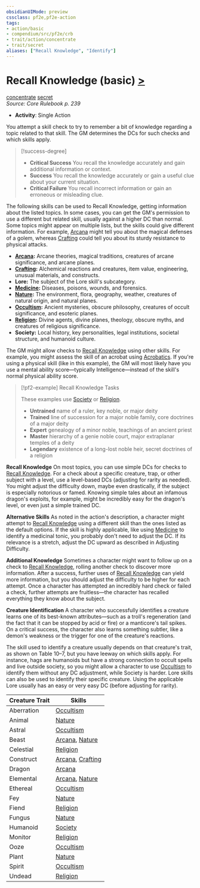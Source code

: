 ```yaml
---
obsidianUIMode: preview
cssclass: pf2e,pf2e-action
tags:
- action/basic
- compendium/src/pf2e/crb
- trait/action/concentrate
- trait/secret
aliases: ["Recall Knowledge", "Identify"]
---
```

# Recall Knowledge (basic) [>](chapter-9-playing-the-game.md#Actions "Single Action")
[concentrate](concentrate.md)  [secret](secret.md)  
*Source: Core Rulebook p. 239*  


- **Activity**: Single Action

You attempt a skill check to try to remember a bit of knowledge regarding a topic related to that skill. The GM determines the DCs for such checks and which skills apply.

> [!success-degree] 
> - **Critical Success** You recall the knowledge accurately and gain additional information or context.
> - **Success** You recall the knowledge accurately or gain a useful clue about your current situation.
> - **Critical Failure** You recall incorrect information or gain an erroneous or misleading clue.

The following skills can be used to Recall Knowledge, getting information about the listed topics. In some cases, you can get the GM's permission to use a different but related skill, usually against a higher DC than normal. Some topics might appear on multiple lists, but the skills could give different information. For example, [Arcana](../../compendium/skills.md#Arcana) might tell you about the magical defenses of a golem, whereas [Crafting](../../compendium/skills.md#Crafting) could tell you about its sturdy resistance to physical attacks.

- **[Arcana](../../compendium/skills.md#Arcana):** Arcane theories, magical traditions, creatures of arcane significance, and arcane planes.
- **[Crafting](../../compendium/skills.md#Crafting):** Alchemical reactions and creatures, item value, engineering, unusual materials, and constructs.
- **Lore:** The subject of the Lore skill's subcategory.
- **[Medicine](../../compendium/skills.md#Medicine):** Diseases, poisons, wounds, and forensics.
- **[Nature](../../compendium/skills.md#Nature):** The environment, flora, geography, weather, creatures of natural origin, and natural planes.
- **[Occultism](../../compendium/skills.md#Occultism):** Ancient mysteries, obscure philosophy, creatures of occult significance, and esoteric planes.
- **[Religion](../../compendium/skills.md#Religion):** Divine agents, divine planes, theology, obscure myths, and creatures of religious significance.
- **Society:** Local history, key personalities, legal institutions, societal structure, and humanoid culture.

The GM might allow checks to [Recall Knowledge](../../../..//TTRPGShare-Pathfinder-2E-Vault/rules/actions/recall-knowledge.md) using other skills. For example, you might assess the skill of an acrobat using [Acrobatics](../../compendium/skills.md#Acrobatics). If you're using a physical skill (like in this example), the GM will most likely have you use a mental ability score—typically Intelligence—instead of the skill's normal physical ability score.

> [!pf2-example] Recall Knowledge Tasks
> 
> These examples use [Society](../../compendium/skills.md#Society) or [Religion](../../compendium/skills.md#Religion).
> 
> - **Untrained** name of a ruler, key noble, or major deity
> - **Trained** line of succession for a major noble family, core doctrines of a major deity
> - **Expert** genealogy of a minor noble, teachings of an ancient priest
> - **Master** hierarchy of a genie noble court, major extraplanar temples of a deity
> - **Legendary** existence of a long-lost noble heir, secret doctrines of a religion

**Recall Knowledge** On most topics, you can use simple DCs for checks to [Recall Knowledge](../../../..//TTRPGShare-Pathfinder-2E-Vault/rules/actions/recall-knowledge.md). For a check about a specific creature, trap, or other subject with a level, use a level-based DCs (adjusting for rarity as needed). You might adjust the difficulty down, maybe even drastically, if the subject is especially notorious or famed. Knowing simple tales about an infamous dragon's exploits, for example, might be incredibly easy for the dragon's level, or even just a simple trained DC.

**Alternative Skills** As noted in the action's description, a character might attempt to [Recall Knowledge](../../../..//TTRPGShare-Pathfinder-2E-Vault/rules/actions/recall-knowledge.md) using a different skill than the ones listed as the default options. If the skill is highly applicable, like using [Medicine](../../compendium/skills.md#Medicine) to identify a medicinal tonic, you probably don't need to adjust the DC. If its relevance is a stretch, adjust the DC upward as described in Adjusting Difficulty.

**Additional Knowledge** Sometimes a character might want to follow up on a check to [Recall Knowledge](../../../..//TTRPGShare-Pathfinder-2E-Vault/rules/actions/recall-knowledge.md), rolling another check to discover more information. After a success, further uses of [Recall Knowledge](../../../..//TTRPGShare-Pathfinder-2E-Vault/rules/actions/recall-knowledge.md) can yield more information, but you should adjust the difficulty to be higher for each attempt. Once a character has attempted an incredibly hard check or failed a check, further attempts are fruitless—the character has recalled everything they know about the subject.

**Creature Identification** A character who successfully identifies a creature learns one of its best-known attributes—such as a troll's regeneration (and the fact that it can be stopped by acid or fire) or a manticore's tail spikes. On a critical success, the character also learns something subtler, like a demon's weakness or the trigger for one of the creature's reactions.

The skill used to identify a creature usually depends on that creature's trait, as shown on Table 10–7, but you have leeway on which skills apply. For instance, hags are humanoids but have a strong connection to occult spells and live outside society, so you might allow a character to use [Occultism](../../compendium/skills.md#Occultism) to identify them without any DC adjustment, while Society is harder. Lore skills can also be used to identify their specific creature. Using the applicable Lore usually has an easy or very easy DC (before adjusting for rarity).

| Creature Trait | Skills |
|----------------|--------|
| Aberration | [Occultism](../../compendium/skills.md#Occultism) |
| Animal | [Nature](../../compendium/skills.md#Nature) |
| Astral | [Occultism](../../compendium/skills.md#Occultism) |
| Beast | [Arcana](../../compendium/skills.md#Arcana), [Nature](../../compendium/skills.md#Nature) |
| Celestial | [Religion](../../compendium/skills.md#Religion) |
| Construct | [Arcana](../../compendium/skills.md#Arcana), [Crafting](../../compendium/skills.md#Crafting) |
| Dragon | [Arcana](../../compendium/skills.md#Arcana) |
| Elemental | [Arcana](../../compendium/skills.md#Arcana), [Nature](../../compendium/skills.md#Nature) |
| Ethereal | [Occultism](../../compendium/skills.md#Occultism) |
| Fey | [Nature](../../compendium/skills.md#Nature) |
| Fiend | [Religion](../../compendium/skills.md#Religion) |
| Fungus | [Nature](../../compendium/skills.md#Nature) |
| Humanoid | [Society](../../compendium/skills.md#Society) |
| Monitor | [Religion](../../compendium/skills.md#Religion) |
| Ooze | [Occultism](../../compendium/skills.md#Occultism) |
| Plant | [Nature](../../compendium/skills.md#Nature) |
| Spirit | [Occultism](../../compendium/skills.md#Occultism) |
| Undead | [Religion](../../compendium/skills.md#Religion) |